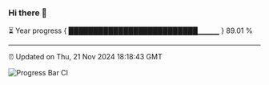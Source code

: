 ### Hi there 👋

⏳ Year progress { ██████████████████████████▁▁▁▁ } 89.01 %

---

⏰ Updated on Thu, 21 Nov 2024 18:18:43 GMT

![Progress Bar CI](https://github.com/liununu/liununu/workflows/Progress%20Bar%20CI/badge.svg)
